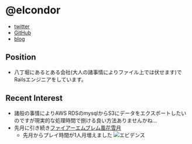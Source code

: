 @elcondor
====

- [twitter](https://twitter.com/elcondor)
- [GitHub](https://github.com/condor)
- [blog](http://blog.el-condor.net/)

Position
----

- 八丁堀にあるとある会社(大人の諸事情によりファイル上では伏せます)でRailsエンジニアをしています。

Recent Interest
----

- 諸般の事情によりAWS RDSのmysqlからS3にデータをエクスポートしたいのですが現実的な処理時間で捌ける良い方法ありませんかね...
- 先月に引き続き[ファイアーエムブレム風花雪月](https://www.nintendo.co.jp/switch/anvya/)
  - 先月からプレイ時間が1人月増えました ![エビデンス](https://elcondor-public.s3-ap-northeast-1.amazonaws.com/ginzarb/75/2mm.png)
